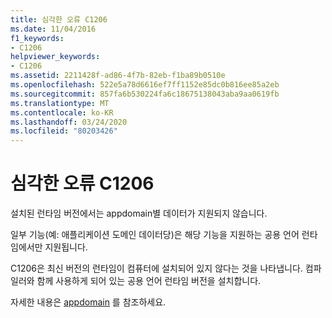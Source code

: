 ```yaml
---
title: 심각한 오류 C1206
ms.date: 11/04/2016
f1_keywords:
- C1206
helpviewer_keywords:
- C1206
ms.assetid: 2211428f-ad86-4f7b-82eb-f1ba89b0510e
ms.openlocfilehash: 522e5a78d6616ef7ff1152e85dc0b816ee85a2eb
ms.sourcegitcommit: 857fa6b530224fa6c18675138043aba9aa0619fb
ms.translationtype: MT
ms.contentlocale: ko-KR
ms.lasthandoff: 03/24/2020
ms.locfileid: "80203426"
---
```

# <a name="fatal-error-c1206"></a>심각한 오류 C1206

설치된 런타임 버전에서는 appdomain별 데이터가 지원되지 않습니다.

일부 기능(예: 애플리케이션 도메인 데이터당)은 해당 기능을 지원하는 공용 언어 런타임에서만 지원됩니다.

C1206은 최신 버전의 런타임이 컴퓨터에 설치되어 있지 않다는 것을 나타냅니다. 컴파일러와 함께 사용하게 되어 있는 공용 언어 런타임 버전을 설치합니다.

자세한 내용은 [appdomain](../../cpp/appdomain.md) 를 참조하세요.
